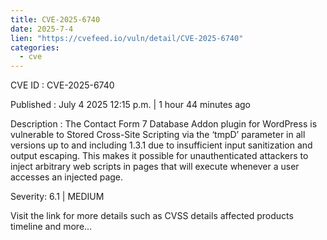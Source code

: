 ```yaml
--- 
title: CVE-2025-6740
date: 2025-7-4
lien: "https://cvefeed.io/vuln/detail/CVE-2025-6740"
categories:
  - cve
---
```


CVE ID : CVE-2025-6740

Published :  July 4
2025
12:15 p.m. | 1 hour
44 minutes ago

Description : The Contact Form 7 Database Addon plugin for WordPress is vulnerable to Stored Cross-Site Scripting via the ‘tmpD’ parameter in all versions up to
and including
1.3.1 due to insufficient input sanitization and output escaping. This makes it possible for unauthenticated attackers to inject arbitrary web scripts in pages that will execute whenever a user accesses an injected page.

Severity: 6.1 | MEDIUM

Visit the link for more details
such as CVSS details
affected products
timeline
and more...
